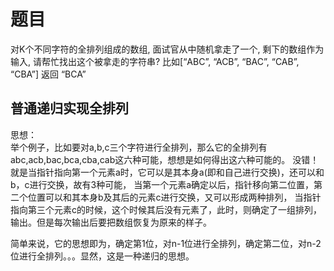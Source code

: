 # 题目
对K个不同字符的全排列组成的数组, 面试官从中随机拿走了一个, 剩下的数组作为输入, 请帮忙找出这个被拿走的字符串?
比如[“ABC”, “ACB”, “BAC”, “CAB”, “CBA”] 返回 “BCA”

## 普通递归实现全排列
思想：<br>
举个例子，比如要对a,b,c三个字符进行全排列，那么它的全排列有abc,acb,bac,bca,cba,cab这六种可能，想想是如何得出这六种可能的。
没错！就是当指针指向第一个元素a时，它可以是其本身a(即和自己进行交换)，还可以和b，c进行交换，故有3种可能，
当第一个元素a确定以后，指针移向第二位置，第二个位置可以和其本身b及其后的元素c进行交换，又可以形成两种排列，
当指针指向第三个元素c的时候，这个时候其后没有元素了，此时，则确定了一组排列，输出。但是每次输出后要把数组恢复为原来的样子。

简单来说，它的思想即为，确定第1位，对n-1位进行全排列，确定第二位，对n-2位进行全排列。。。显然，这是一种递归的思想。